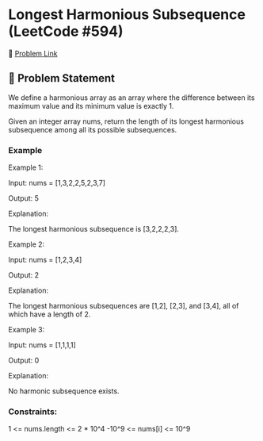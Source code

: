 # Longest Harmonious Subsequence (LeetCode #594)

🔗 [Problem Link](https://leetcode.com/problems/longest-harmonious-subsequence/)

## 🧠 Problem Statement

We define a harmonious array as an array where the difference between its maximum value and its minimum value is exactly 1.

Given an integer array nums, return the length of its longest harmonious subsequence among all its possible subsequences.

### Example

Example 1:

Input: nums = [1,3,2,2,5,2,3,7]

Output: 5

Explanation:

The longest harmonious subsequence is [3,2,2,2,3].

Example 2:

Input: nums = [1,2,3,4]

Output: 2

Explanation:

The longest harmonious subsequences are [1,2], [2,3], and [3,4], all of which have a length of 2.

Example 3:

Input: nums = [1,1,1,1]

Output: 0

Explanation:

No harmonic subsequence exists.

### Constraints:

1 <= nums.length <= 2 * 10^4
-10^9 <= nums[i] <= 10^9